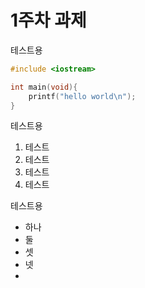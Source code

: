 # 1주차 과제

테스트용

```cpp
#include <iostream>

int main(void){
	printf("hello world\n");
}
```

테스트용 

1. 테스트
2. 테스트
3. 테스트
4. 테스트

테스트용

- 하나
- 둘
- 셋
- 넷
-
